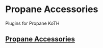 # Propane Accessories
Plugins for Propane KoTH


## [Propane Accessories](https://github.com/InjectionSoftwareDevelopment/Propane/blob/master/doc/markdown/propane_accessories.md)
